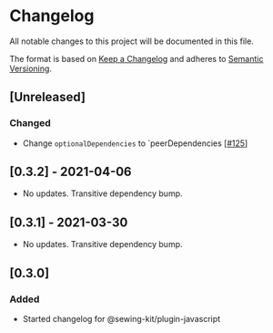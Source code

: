 # Changelog

All notable changes to this project will be documented in this file.

The format is based on [Keep a Changelog](http://keepachangelog.com/en/1.0.0/)
and adheres to [Semantic Versioning](http://semver.org/spec/v2.0.0.html).

## [Unreleased]

### Changed

- Change `optionalDependencies` to `peerDependencies [[#125](https://github.com/Shopify/sewing-kit-next/pull/125/files)]

## [0.3.2] - 2021-04-06

- No updates. Transitive dependency bump.

## [0.3.1] - 2021-03-30

- No updates. Transitive dependency bump.

## [0.3.0]

### Added

- Started changelog for @sewing-kit/plugin-javascript
